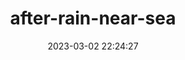 ---
date: 2023-03-02 22:24:27
imageOriginalPath: photographs/after-rain-near-sea-image-8e1394eb
imagePreviewPath: photographs/after-rain-near-sea-preview-eed22892
photoCamera: Minolta SR-T Super
photoColor: colored
photoDate: 2017-01
photoFilm: Fujifilm 200
photoLens: ''
photoLocation: Istanbul, Turkiye
photoSource: analog
photoType: city
title: after-rain-near-sea
translationKey: null
---
